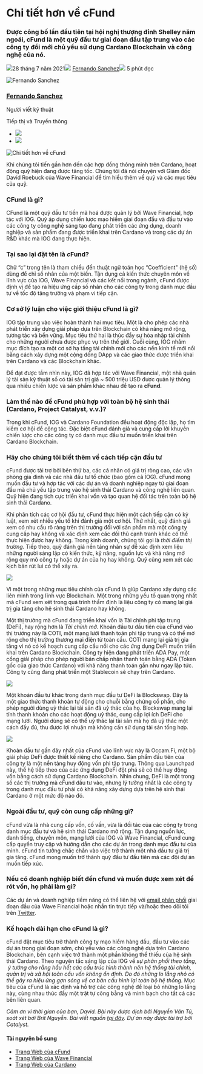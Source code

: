 # Chi tiết hơn về cFund

### **Được công bố lần đầu tiên tại hội nghị thượng đỉnh Shelley năm ngoái, cFund là một quỹ đầu tư giai đoạn đầu tập trung vào các công ty đổi mới chủ yếu sử dụng Cardano Blockchain và công nghệ của nó.**

![](img/2021-07-28-a-closer-look-at-the-cfund.002.png)28 tháng 7 năm 2021![](img/2021-07-28-a-closer-look-at-the-cfund.002.png) [Fernando Sanchez](tmp//en/blog/authors/fernando-sanchez/page-1/)![](img/2021-07-28-a-closer-look-at-the-cfund.003.png) 5 phút đọc

![Fernando Sanchez](img/2021-07-28-a-closer-look-at-the-cfund.004.png)[](tmp//en/blog/authors/fernando-sanchez/page-1/)

### [**Fernando Sanchez**](tmp//en/blog/authors/fernando-sanchez/page-1/)

Người viết kỹ thuật

Tiếp thị và Truyền thông

- ![](img/2021-07-28-a-closer-look-at-the-cfund.005.png)[](mailto:fernando.sanchez@iohk.io "Email")
- ![](img/2021-07-28-a-closer-look-at-the-cfund.006.png)[](https://www.linkedin.com/in/linkedinsanchezf/ "LinkedIn")

![Chi tiết hơn về cFund](img/2021-07-28-a-closer-look-at-the-cfund.007.jpeg)

Khi chúng tôi tiến gần hơn đến các hợp đồng thông minh trên Cardano, hoạt động quỹ hiện đang được tăng tốc. Chúng tôi đã nói chuyện với Giám đốc David Roebuck của Wave Financial để tìm hiểu thêm về quỹ và các mục tiêu của quỹ.

### **CFund là gì?**

CFund là một quỹ đầu tư tiền mã hoá được quản lý bởi Wave Financial, hợp tác với IOG. Quỹ áp dụng chiến lược mạo hiểm giai đoạn đầu và đầu tư vào các công ty công nghệ sáng tạo đang phát triển các ứng dụng, doanh nghiệp và sản phẩm đang được triển khai trên Cardano và trong các dự án R&amp;D khác mà IOG đang thực hiện.

### **Tại sao lại đặt tên là *c*Fund?**

Chữ “c” trong tên là tham chiếu đến thuật ngữ toán học “Coefficient" (hệ số) dùng để chỉ số nhân của một biến. Tận dụng cả kiến thức chuyên môn về lĩnh vực của IOG, Wave Financial và các kết nối trong ngành, cFund được định vị để tạo ra hiệu ứng cấp số nhân cho các công ty trong danh mục đầu tư về tốc độ tăng trưởng và phạm vi tiếp cận.

### **Cơ sở lý luận cho việc giới thiệu cFund là gì?**

IOG tập trung vào việc hoàn thành hai mục tiêu. Một là cho phép các nhà phát triển xây dựng giải pháp dựa trên Blockchain có khả năng mở rộng, tương tác và bền vững. Mục tiêu thứ hai là thúc đẩy sự hòa nhập tài chính cho những người chưa được phục vụ trên thế giới. Cuối cùng, IOG nhằm mục đích tạo ra một cơ sở hạ tầng tài chính mới cho các nền kinh tế mới nổi bằng cách xây dựng một cộng đồng DApp và các giao thức được triển khai trên Cardano và các Blockchain khác.

Để đạt được tầm nhìn này, IOG đã hợp tác với Wave Financial, một nhà quản lý tài sản kỹ thuật số có tài sản trị giá ~ 500 triệu USD được quản lý thông qua nhiều chiến lược và sản phẩm khác nhau để tạo ra **cFund**.

### **Làm thế nào để cFund phù hợp với toàn bộ hệ sinh thái (Cardano, Project Catalyst, v.v.)?**

Trong khi cFund, IOG và Cardano Foundation đều hoạt động độc lập, họ tìm kiếm cơ hội để cộng tác. Đặc biệt cFund đánh giá và cung cấp lời khuyên chiến lược cho các công ty có danh mục đầu tư muốn triển khai trên Cardano Blockchain.

### **Hãy cho chúng tôi biết thêm về cách tiếp cận đầu tư**

cFund được tài trợ bởi bên thứ ba, các cá nhân có giá trị ròng cao, các văn phòng gia đình và các nhà đầu tư tổ chức (bao gồm cả IOG). cFund mong muốn đầu tư và hợp tác với các dự án và doanh nghiệp ngay từ giai đoạn đầu mà chủ yếu tập trung vào hệ sinh thái Cardano và công nghệ liên quan. Quỹ hiện đang tích cực triển khai vốn và tạo quan hệ đối tác trên toàn bộ hệ sinh thái Cardano.

Khi phân tích các cơ hội đầu tư, cFund thực hiện một cách tiếp cận có kỷ luật, xem xét nhiều yếu tố khi đánh giá một cơ hội. Thứ nhất, quỹ đánh giá xem có nhu cầu rõ ràng trên thị trường đối với sản phẩm mà một công ty cung cấp hay không và xác định xem các đối thủ cạnh tranh khác có thể thực hiện được hay không. Trong kinh doanh, chúng tôi gọi là *thời điểm thị trường*. Tiếp theo, quỹ đánh giá nền tảng nhân sự để xác định xem liệu những người sáng lập có kiến thức, kỹ năng, nguồn lực và khả năng mở rộng quy mô công ty hoặc dự án của họ hay không. Quỹ cũng xem xét các kịch bản rút lui có thể xảy ra.

![](img/2021-07-28-a-closer-look-at-the-cfund.008.jpeg)

Vì một trong những mục tiêu chính của cFund là giúp Cardano xây dựng các liên minh trong lĩnh vực Blockchain. Một trong những yếu tố quan trọng nhất mà cFund xem xét trong quá trình thẩm định là liệu công ty có mang lại giá trị gia tăng cho hệ sinh thái Cardano hay không.

Một thị trường mà cFund đang triển khai vốn là Tài chính phi tập trung (DeFi), hay rộng hơn là *Tài chính mở*. Khoản đầu tư đầu tiên của cFund vào thị trường này là COTI, một mạng lưới thanh toán phi tập trung và có thể mở rộng cho thị trường thương mại điện tử toàn cầu. COTI mang lại giá trị gia tăng vì nó có kế hoạch cung cấp cầu nối cho các ứng dụng DeFi muốn triển khai trên Cardano Blockchain. Công ty hiện đang phát triển ADA Pay, một cổng giải pháp cho phép người bán chấp nhận thanh toán bằng ADA (Token gốc của giao thức Cardano) với khả năng thanh toán gần như ngay lập tức. Công ty cũng đang phát triển một Stablecoin sẽ chạy trên Cardano.

![](img/2021-07-28-a-closer-look-at-the-cfund.009.jpeg)

Một khoản đầu tư khác trong danh mục đầu tư DeFi là Blockswap. Đây là một giao thức thanh khoản tự động cho chuỗi bằng chứng cổ phần, cho phép người dùng uỷ thác lại tài sản đã uỷ thác của họ. Blockswap mang lại tính thanh khoản cho các hoạt động uỷ thác, cung cấp lợi ích DeFi cho mạng lưới. Người dùng sẽ có thể uỷ thác lại tài sản mà họ đã uỷ thác một cách đầy đủ, thu được lợi nhuận mà không cần sử dụng tài sản tổng hợp.

![](img/2021-07-28-a-closer-look-at-the-cfund.010.jpeg)

Khoản đầu tư gần đây nhất của cFund vào lĩnh vực này là Occam.Fi, một bộ giải pháp DeFi được thiết kế riêng cho Cardano. Sản phẩm đầu tiên của công ty là một nền tảng huy động vốn phi tập trung. Thông qua Launchpad này, thế hệ tiếp theo của các ứng dụng DeFi đột phá sẽ có thể huy động vốn bằng cách sử dụng Cardano Blockchain. Nhìn chung, DeFi là một trong số các thị trường mà cFund đầu tư vào, nhưng lý tưởng nhất là các công ty trong danh mục đầu tư phải có khả năng xây dựng dựa trên hệ sinh thái Cardano ở một mức độ nào đó.

### **Ngoài đầu tư, quỹ còn cung cấp những gì?**

cFund vừa là nhà cung cấp vốn, cố vấn, vừa là đối tác của các công ty trong danh mục đầu tư và hệ sinh thái Cardano mở rộng. Tận dụng nguồn lực, danh tiếng, chuyên môn, mạng lưới của IOG và Wave Financial, cFund cung cấp quyền truy cập và hướng dẫn cho các dự án trong danh mục đầu tư của mình. cFund tin tưởng chắc chắn vào việc trở thành một nhà đầu tư giá trị gia tăng. cFund mong muốn trở thành quỹ đầu tư đầu tiên mà các đội dự án muốn tiếp xúc.

### **Nếu có doanh nghiệp biết đến cfund và muốn được xem xét để rót vốn, họ phải làm gì?**

Các dự án và doanh nghiệp tiềm năng có thể liên hệ với [email phân phối](mailto:venture@wavegp.com) giai đoạn đầu của Wave Financial hoặc nhắn tin trực tiếp và/hoặc theo dõi tôi trên [Twitter](https://twitter.com/@DavidMRoebuck).

### **Kế hoạch dài hạn cho cFund là gì?**

cFund đặt mục tiêu trở thành công ty mạo hiểm hàng đầu, đầu tư vào các dự án trong giai đoạn sớm, chủ yếu vào các công nghệ dựa trên Cardano Blockchain, bên cạnh việc trở thành một phần không thể thiếu của hệ sinh thái Cardano. Theo nguyên tắc sáng lập của IOG về *sự phân phối theo tầng*, *&nbsp;ý tưởng cho rằng hầu hết các cấu trúc hình thành nên hệ thống tài chính, quản trị và xã hội toàn cầu vốn không ổn định. Do đó những lo lắng nhỏ có thể gây ra hiệu ứng gợn sóng về cơ bản cấu hình lại toàn bộ hệ thống.* Mục tiêu của cFund là xác định và hỗ trợ các công nghệ để loại bỏ những lo lắng này, cùng nhau thúc đẩy một trật tự công bằng và minh bạch cho tất cả các bên liên quan.

*Cảm ơn vì thời gian của bạn, David. Bài này được dịch bởi Nguyễn Văn Tú, soát xét bởi Brit Nguyễn. Bài viết nguồn [tại đây](https://iohk.io/en/blog/posts/2021/07/28/a-closer-look-at-the-cfund). *Dự án này được tài trợ bởi Catalyst*.*

#### **Tài nguyên bổ sung**

- [Trang Web của cFund](https://cfund.vc/)
- [Trang Web của Wave Financial](https://wavegp.com/)
- [Trang Web của Cardano](https://cardano.org/)

